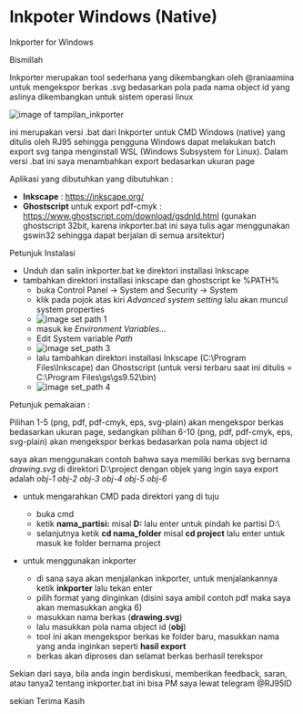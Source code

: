 # Inkpoter Windows (Native) 
Inkporter for Windows

Bismillah

Inkporter merupakan tool sederhana yang dikembangkan oleh @raniaamina untuk mengekspor berkas .svg bedasarkan pola pada nama object id yang aslinya dikembangkan untuk sistem operasi linux

![image of tampilan_inkporter](https://github.com/maslanangdev/inkporter/blob/windows/tutorial_image/tampilan_inkporter.png)

ini merupakan versi .bat dari Inkporter untuk CMD Windows (native) yang ditulis oleh RJ95
sehingga pengguna Windows dapat melakukan batch export svg tanpa menginstall WSL (Windows Subsystem for Linux). Dalam versi .bat ini saya menambahkan export bedasarkan ukuran page

Aplikasi yang dibutuhkan yang dibutuhkan :
- **Inkscape** : https://inkscape.org/
- **Ghostscript** untuk export pdf-cmyk : https://www.ghostscript.com/download/gsdnld.html (gunakan ghostscript 32bit, karena inkporter.bat ini saya tulis agar menggunakan gswin32 sehingga dapat berjalan di semua arsitektur)

Petunjuk Instalasi

- Unduh dan salin inkporter.bat ke direktori installasi Inkscape
- tambahkan direktori installasi inkscape dan ghostscript ke %PATH%
	- buka Control Panel -> System and Security -> System 
	- klik pada pojok atas kiri *Advanced system setting* lalu akan muncul system properties
	- ![image set path 1](https://github.com/maslanangdev/inkporter/blob/windows/tutorial_image/3.png)
	- masuk ke *Environment Variables...*
	- Edit System variable *Path*
	- ![image set_path 3](https://github.com/maslanangdev/inkporter/blob/windows/tutorial_image/5.png)
	- lalu tambahkan direktori installasi Inkscape (C:\Program Files\Inkscape) dan Ghostscript (untuk versi terbaru saat ini ditulis = C:\Program Files\gs\gs9.52\bin)
	- ![image set_path 4](https://github.com/maslanangdev/inkporter/blob/windows/tutorial_image/6.png)

Petunjuk pemakaian :

Pilihan 1-5 (png, pdf, pdf-cmyk, eps, svg-plain) akan mengekspor berkas bedasarkan ukuran page,
sedangkan pilihan 6-10 (png, pdf, pdf-cmyk, eps, svg-plain) akan mengekspor berkas bedasarkan pola nama object id

saya akan menggunakan contoh bahwa saya memiliki berkas svg bernama *drawing.svg* di direktori D:\project
dengan objek yang ingin saya export adalah *obj-1* *obj-2* *obj-3* *obj-4* *obj-5* *obj-6*

* untuk mengarahkan CMD pada direktori yang di tuju

	* buka cmd
	* ketik **nama_partisi:** misal **D:** lalu enter untuk pindah ke partisi D:\
 	* selanjutnya ketik **cd nama_folder** misal **cd project** lalu enter untuk masuk ke folder bernama project

* untuk menggunakan inkporter

	* di sana saya akan menjalankan inkporter, untuk menjalankannya ketik **inkporter** lalu tekan enter
	* pilih format yang dinginkan (disini saya ambil contoh pdf maka saya akan memasukkan angka 6)
	* masukkan nama berkas (**drawing.svg**)
	* lalu masukkan pola nama object id (**obj**)
	* tool ini akan mengekspor berkas ke folder baru, masukkan nama yang anda inginkan seperti **hasil export**
	* berkas akan diproses dan selamat berkas berhasil terekspor

Sekian dari saya, bila anda ingin berdiskusi, memberikan feedback, saran, atau tanya2 tentang inkporter.bat ini bisa PM saya lewat telegram @RJ95ID

sekian Terima Kasih
